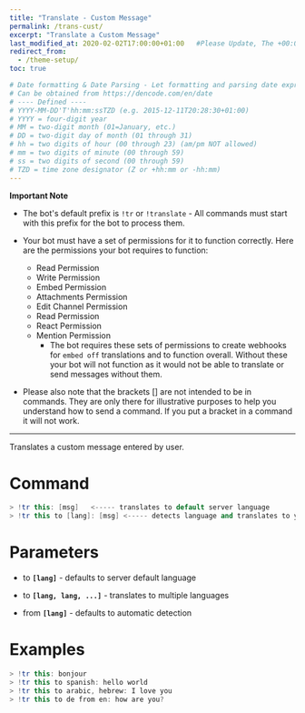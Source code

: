 ```yaml
---
title: "Translate - Custom Message"
permalink: /trans-cust/
excerpt: "Translate a Custom Message"
last_modified_at: 2020-02-02T17:00:00+01:00   #Please Update, The +00:00 is the Time Zone difference
redirect_from:
  - /theme-setup/
toc: true

# Date formatting & Date Parsing - Let formatting and parsing date expressed in ISO8601 format.
# Can be obtained from https://dencode.com/en/date
# ---- Defined ----
# YYYY-MM-DD'T'hh:mm:ssTZD (e.g. 2015-12-11T20:28:30+01:00)
# YYYY = four-digit year
# MM = two-digit month (01=January, etc.)
# DD = two-digit day of month (01 through 31)
# hh = two digits of hour (00 through 23) (am/pm NOT allowed)
# mm = two digits of minute (00 through 59)
# ss = two digits of second (00 through 59)
# TZD = time zone designator (Z or +hh:mm or -hh:mm)
---
```

**Important Note**

* The bot's default prefix is `!tr` or `!translate` - All commands must start with this prefix for the bot to process them.

* Your bot must have a set of permissions for it to function correctly. Here are the permissions your bot requires to function:
  * Read Permission
  * Write Permission
  * Embed Permission
  * Attachments Permission
  * Edit Channel Permission
  * Read Permission
  * React Permission
  * Mention Permission
    * The bot requires these sets of permissions to create webhooks for `embed off` translations and to function overall. Without these your bot will not function as it would not be able to translate or send messages without them. 
* Please also note that the brackets [] are not intended to be in commands. They are only there for illustrative purposes to help you understand how to send a command. If you put a bracket in a command it will not work.
----

Translates a custom message entered by user.

# Command
```c++
> !tr this: [msg]   <----- translates to default server language  
> !tr this to [lang]: [msg] <----- detects language and translates to your to langugae
```

# Parameters
* to **`[lang]`** - defaults to server default language

* to **`[lang, lang, ...]`** - translates to multiple languages

* from **`[lang]`** - defaults to automatic detection

# Examples
```c++
> !tr this: bonjour  
> !tr this to spanish: hello world  
> !tr this to arabic, hebrew: I love you  
> !tr this to de from en: how are you?
```
